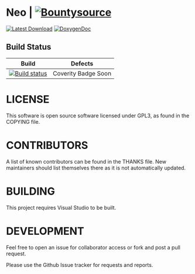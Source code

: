 # Neo | [![Bountysource](https://www.bountysource.com/badge/tracker?tracker_id=44433103)](https://www.bountysource.com/trackers/44433103-wowdevtools-neo?utm_source=44433103&utm_medium=shield&utm_campaign=TRACKER_BADGE)

[![Latest Download](https://img.shields.io/badge/Latest-Download-blue.svg)](https://ci.appveyor.com/api/projects/majorcyto/neo-xc5d9/artifacts/Neo.zip) [![DoxygenDoc](https://img.shields.io/badge/Docs-Doxygen-red.svg)](http://neodocs.wowdev.info/)

## Build Status

Build | Defects
:------------: | :------------:
[![Build status](https://ci.appveyor.com/api/projects/status/ajwv5y0bx7cn1801/branch/master?svg=true)](https://ci.appveyor.com/project/majorcyto/neo-xc5d9/branch/master) | Coverity Badge Soon


# LICENSE #
This software is open source software licensed under GPL3, as found in
the COPYING file.

# CONTRIBUTORS #
A list of known contributors can be found in the THANKS
file. New maintainers should list themselves there as it is not
automatically updated.

# BUILDING #
This project requires Visual Studio to be built.

# DEVELOPMENT #
Feel free to open an issue for collaborator access or
fork and post a pull request.

Please use the Github Issue tracker for requests and reports.